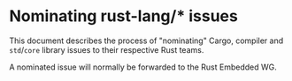 # Nominating rust-lang/* issues

This document describes the process of "nominating" Cargo, compiler and `std`/`core`
library issues to their respective Rust teams.

A nominated issue will normally be forwarded to the Rust Embedded WG.
